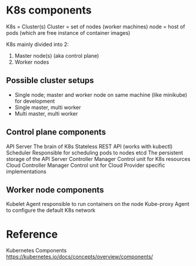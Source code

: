 # K8s components

K8s = Cluster(s)
Cluster = set of nodes (worker machines)
node = host of pods (which are free instance of container images)


K8s mainly divided into 2:
1.  Master node(s) (aka control plane)
1.  Worker nodes

## Possible cluster setups

- Single node; master and worker node on same machine
  (like minikube) for development
- Single master, multi worker
- Multi master, multi worker

## Control plane components

API Server                  The brain of K8s
                            Stateless REST API (works with kubectl)
Scheduler                   Responsible for scheduling pods to nodes
etcd                        The persistent storage of the API Server
Controller Manager          Control unit for K8s resources
Cloud Controller Manager    Control unit for Cloud Provider specific implementations

## Worker node components

Kubelet Agent               responsible to run containers on the node
Kube-proxy Agent            to configure the default K8s network

# Reference

Kubernetes Components
https://kubernetes.io/docs/concepts/overview/components/
